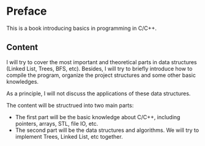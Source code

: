 # Preface

This is a book introducing basics in programming in C/C++.

## Content

I will try to cover the most important and theoretical parts in data structures (Linked List, Trees, BFS, etc). Besides, I will try to briefly introduce how to compile the program, organize the project structures and some other basic knowledges.

As a principle, I will not discuss the applications of these data structures.

The content will be structrued into two main parts:

* The first part will be the basic knowledge about C/C++, including pointers, arrays, STL, file IO, etc.
* The second part will be the data structures and algorithms. We will try to implement Trees, Linked List, etc together.